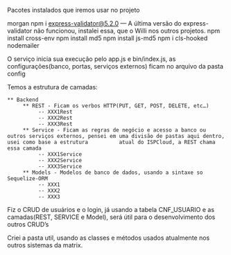 Pacotes instalados que iremos usar no projeto

morgan
npm i express-validator@5.2.0 — A última versão do express-validator não funcionou, instalei essa, que o Willi nos outros projetos. 
npm install cross-env
npm install md5
npm install js-md5
npm i cls-hooked
nodemailer

O serviço inicia sua execução pelo app.js e bin/index.js, as configurações(banco, portas, serviços externos) ficam no arquivo da pasta config

Temos a estrutura de camadas: 

    ** Backend 
         ** REST - Ficam os verbos HTTP(PUT, GET, POST, DELETE, etc…)
              -- XXX1Rest
  	          -- XXX2Rest
              -- XXX3Rest
         ** Service - Ficam as regras de negócio e acesso a banco ou outros serviços externos, pensei em uma divisão de pastas aqui dentro, usei como base a estrutura 			atual do ISPCloud, a REST chama essa camada
              -- XXX1Service
              -- XXX2Service
              -- XXX3Service
         ** Models - Modelos de banco de dados, usando a sintaxe so Sequelize-ORM
              -- XXX1
  	          -- XXX2
              -- XXX3    
 
Fiz o CRUD de usuários e o login, já usando a tabela CNF_USUARIO e as camadas(REST, SERVICE e Model), será útil para o desenvolvimento dos outros CRUD’s

Criei a pasta util, usando as classes e métodos usados atualmente nos outros sistemas da matrix. 

